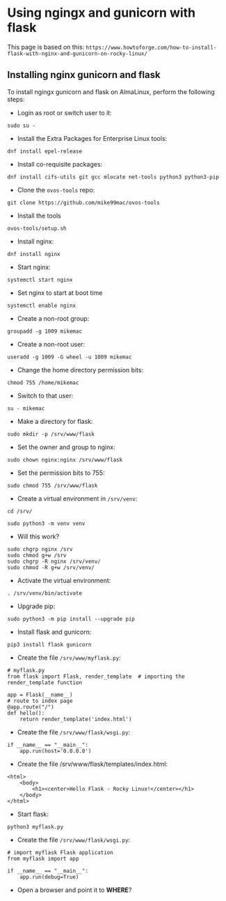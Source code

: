 # Using ngingx and gunicorn with flask

This page is based on this: ``https://www.howtoforge.com/how-to-install-flask-with-nginx-and-gunicorn-on-rocky-linux/``

## Installing nginx gunicorn and flask
To install ngingx gunicorn and flask on AlmaLinux, perform the following steps:

- Login as root or switch user to it:

```
sudo su -
```
 
- Install the Extra Packages for Enterprise Linux tools:

```
dnf install epel-release
```

- Install co-requisite packages:

```
dnf install cifs-utils git gcc mlocate net-tools python3 python3-pip 
```

- Clone the ``ovos-tools`` repo:

```
git clone https://github.com/mike99mac/ovos-tools
```

- Install the tools 

```
ovos-tools/setup.sh
```

- Install nginx:

```
dnf install nginx 
```

- Start nginx:

```
systemctl start nginx
```

- Set nginx to start at boot time

```
systemctl enable nginx
```

- Create a non-root group: 

```
groupadd -g 1009 mikemac
```

- Create a non-root user:

```
useradd -g 1009 -G wheel -u 1009 mikemac
```

- Change the home directory permission bits:

```
chmod 755 /home/mikemac
```

- Switch to that user:

```
su - mikemac
```

- Make a directory for flask:

```
sudo mkdir -p /srv/www/flask
```

- Set the owner and group to nginx:

```
sudo chown nginx:nginx /srv/www/flask
```

- Set the permission bits to 755:

```
sudo chmod 755 /srv/www/flask
```

- Create a virtual environment in ``/srv/venv``:

```
cd /srv/
```

```
sudo python3 -m venv venv
```

- Will this work?

```
sudo chgrp nginx /srv
sudo chmod g+w /srv
sudo chgrp -R nginx /srv/venv/
sudo chmod -R g+w /srv/venv/
```

- Activate the virtual environment:

```
. /srv/venv/bin/activate
```
  
- Upgrade pip:

```
sudo python3 -m pip install --upgrade pip
```

- Install flask and gunicorn:

```
pip3 install flask gunicorn
```

- Create the file ``/srv/www/myflask.py``:

```
# myflask.py
from flask import Flask, render_template  # importing the render_template function

app = Flask(__name__)
# route to index page
@app.route("/")
def hello():
    return render_template('index.html')
```

- Create the file ``/srv/www/flask/wsgi.py``: 

```
if __name__ == "__main__":
    app.run(host='0.0.0.0')
```

- Create the file /srv/www/flask/templates/index.html:

```
<html>
    <body>
        <h1><center>Hello Flask - Rocky Linux!</center></h1>
    </body>
</html>

```

- Start flask:

```
python3 myflask.py

```
- Create the file ``/srv/www/flask/wsgi.py``:

```
# import myflask Flask application
from myflask import app

if __name__ == "__main__":
    app.run(debug=True)
```

- Open a browser and point it to **WHERE**?
 
